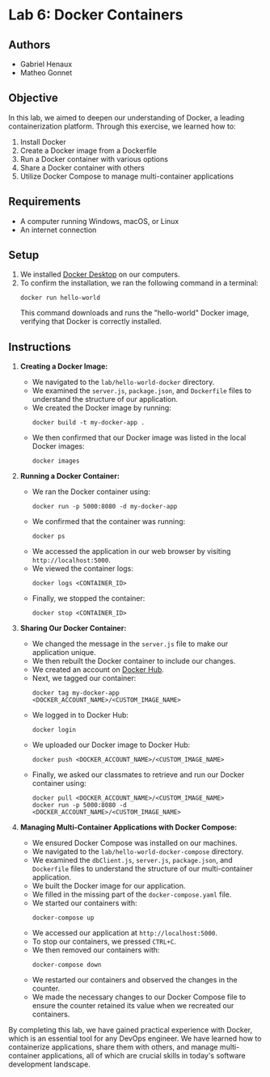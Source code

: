 # Lab 6: Docker Containers

## Authors
- Gabriel Henaux
- Matheo Gonnet

## Objective

In this lab, we aimed to deepen our understanding of Docker, a leading containerization platform. Through this exercise, we learned how to:

1. Install Docker
2. Create a Docker image from a Dockerfile
3. Run a Docker container with various options
4. Share a Docker container with others
5. Utilize Docker Compose to manage multi-container applications

## Requirements

- A computer running Windows, macOS, or Linux
- An internet connection

## Setup

1. We installed [Docker Desktop](https://www.docker.com/get-started) on our computers.
2. To confirm the installation, we ran the following command in a terminal:
   ```
   docker run hello-world
   ```
   This command downloads and runs the "hello-world" Docker image, verifying that Docker is correctly installed.

## Instructions

1. **Creating a Docker Image:**
   - We navigated to the `lab/hello-world-docker` directory.
   - We examined the `server.js`, `package.json`, and `Dockerfile` files to understand the structure of our application.
   - We created the Docker image by running:
     ```
     docker build -t my-docker-app .
     ```
   - We then confirmed that our Docker image was listed in the local Docker images:
     ```
     docker images
     ```

2. **Running a Docker Container:**
   - We ran the Docker container using:
     ```
     docker run -p 5000:8080 -d my-docker-app
     ```
   - We confirmed that the container was running:
     ```
     docker ps
     ```
   - We accessed the application in our web browser by visiting `http://localhost:5000`.
   - We viewed the container logs:
     ```
     docker logs <CONTAINER_ID>
     ```
   - Finally, we stopped the container:
     ```
     docker stop <CONTAINER_ID>
     ```

3. **Sharing Our Docker Container:**
   - We changed the message in the `server.js` file to make our application unique.
   - We then rebuilt the Docker container to include our changes.
   - We created an account on [Docker Hub](https://hub.docker.com/).
   - Next, we tagged our container:
     ```
     docker tag my-docker-app <DOCKER_ACCOUNT_NAME>/<CUSTOM_IMAGE_NAME>
     ```
   - We logged in to Docker Hub:
     ```
     docker login
     ```
   - We uploaded our Docker image to Docker Hub:
     ```
     docker push <DOCKER_ACCOUNT_NAME>/<CUSTOM_IMAGE_NAME>
     ```
   - Finally, we asked our classmates to retrieve and run our Docker container using:
     ```
     docker pull <DOCKER_ACCOUNT_NAME>/<CUSTOM_IMAGE_NAME>
     docker run -p 5000:8080 -d <DOCKER_ACCOUNT_NAME>/<CUSTOM_IMAGE_NAME>
     ```

4. **Managing Multi-Container Applications with Docker Compose:**
   - We ensured Docker Compose was installed on our machines.
   - We navigated to the `lab/hello-world-docker-compose` directory.
   - We examined the `dbClient.js`, `server.js`, `package.json`, and `Dockerfile` files to understand the structure of our multi-container application.
   - We built the Docker image for our application.
   - We filled in the missing part of the `docker-compose.yaml` file.
   - We started our containers with:
     ```
     docker-compose up
     ```
   - We accessed our application at `http://localhost:5000`.
   - To stop our containers, we pressed `CTRL+C`.
   - We then removed our containers with:
     ```
     docker-compose down
     ```
   - We restarted our containers and observed the changes in the counter.
   - We made the necessary changes to our Docker Compose file to ensure the counter retained its value when we recreated our containers.



By completing this lab, we have gained practical experience with Docker, which is an essential tool for any DevOps engineer. We have learned how to containerize applications, share them with others, and manage multi-container applications, all of which are crucial skills in today's software development landscape.